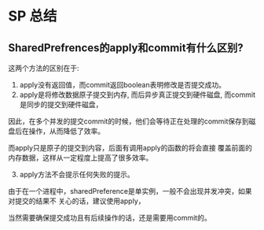 # SP 总结

## SharedPrefrences的apply和commit有什么区别? 

这两个方法的区别在于:
1. apply没有返回值，而commit返回boolean表明修改是否提交成功。
2. apply是将修改数据原子提交到内存, 而后异步真正提交到硬件磁盘, 而commit是同步的提交到硬件磁盘，

因此，在多个并发的提交commit的时候，他们会等待正在处理的commit保存到磁盘后在操作，从而降低了效率。

而apply只是原子的提交到内容，后面有调用apply的函数的将会直接 覆盖前面的内存数据，这样从一定程度上提高了很多效率。

3. apply方法不会提示任何失败的提示。
 
 由于在一个进程中，sharedPreference是单实例，一般不会出现并发冲突，如果对提交的结果不 关心的话，建议使用apply，
 
 当然需要确保提交成功且有后续操作的话，还是需要用commit的。
 





